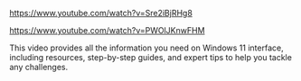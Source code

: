 https://www.youtube.com/watch?v=Sre2iBjRHg8

https://www.youtube.com/watch?v=PWOlJKnwFHM

This video provides all the information you need on Windows 11 interface, including resources, step-by-step guides, and expert tips to help you tackle any challenges.
